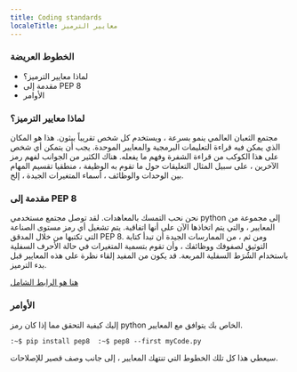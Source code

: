 ```yaml
---
title: Coding standards
localeTitle: معايير الترميز
---
```

### الخطوط العريضة

*   لماذا معايير الترميز؟
*   مقدمة إلى PEP 8
*   الأوامر

### لماذا معايير الترميز؟

مجتمع الثعبان العالمي ينمو بسرعة ، ويستخدم كل شخص تقريباً بيثون. هذا هو المكان الذي يمكن فيه قراءة التعليمات البرمجية والمعايير الموحدة. يجب أن يتمكن أي شخص على هذا الكوكب من قراءة الشفرة وفهم ما يفعله. هناك الكثير من الجوانب لفهم رمز الآخرين ، على سبيل المثال التعليقات حول ما تقوم به الوظيفة ، منطقيا تقسيم المهام بين الوحدات والوظائف ، أسماء المتغيرات الجيدة ، إلخ.

### مقدمة إلى PEP 8

نحن نحب التمسك بالمعاهدات. لقد توصل مجتمع مستخدمي python إلى مجموعة من المعايير ، والتي يتم اتخاذها الآن على أنها اتفاقية. يتم تشغيل أي رمز مستوى الصناعة التي تكتبها من خلال المدقق PEP 8. ومن ثم ، من الممارسات الجيدة أن تبدأ كتابة التوثيق لصفوفك ووظائفك ، وأن تقوم بتسمية المتغيرات في حالة الأحرف السفلية باستخدام الشُرَط السفلية المربعة. قد يكون من المفيد إلقاء نظرة على هذه المعايير قبل بدء الترميز.

[هنا هو الرابط الشامل](https://www.python.org/dev/peps/pep-0008/ "معايير PEP 8")

### الأوامر

إليك كيفية التحقق مما إذا كان رمز python الخاص بك يتوافق مع المعايير.

 `:~$ pip install pep8 
 :~$ pep8 --first myCode.py 
` 

سيعطي هذا كل تلك الخطوط التي تنتهك المعايير ، إلى جانب وصف قصير للإصلاحات.